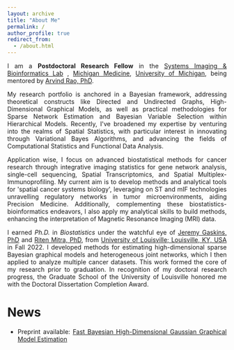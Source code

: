 ```yaml
---
layout: archive
title: "About Me"
permalink: /
author_profile: true
redirect_from: 
  - /about.html
---
```


<span style="text-align: justify"> 

I am a **Postdoctoral Research Fellow**  in the <span style ="color:blue">[Systems Imaging & Bioinformatics Lab](https://sibl.lab.medicine.umich.edu/)</span> ,  <span style = "color:blue">[Michigan Medicine](https://www.uofmhealth.org/)</span>, <span style = "color:blue">[University of Michigan](https://umich.edu/)</span>, being mentored by <span style ="color:blue">[Arvind Rao, PhD](https://sph.umich.edu/faculty-profiles/rao-arvind.html)</span>.

My research portfolio is anchored in a Bayesian framework, addressing theoretical constructs like Directed and Undirected Graphs, High-Dimensional Graphical Models, as well as practical methodologies for Sparse Network Estimation and Bayesian Variable Selection within Hierarchical Models. Recently, I've broadened my expertise by venturing into the realms of Spatial Statistics, with particular interest in innovating through Variational Bayes Algorithms, and advancing the fields of Computational Statistics and Functional Data Analysis.

Application wise, I focus on advanced biostatistical methods for cancer research through integrative imaging statistics for gene network analysis, single-cell sequencing, Spatial Transcriptomics, and Spatial Multiplex-Immunoprofiling. My current aim is to develop methods and analytical tools for 'spatial cancer systems biology', leveraging on ST and mIF technologies unravelling regulatory networks in tumor microenvironments, aiding Precision Medicine. Additionally, complementing these biostatistics-bioinformatics endeavors, I also apply my analytical skills to build methods, enhancing the interpretation of Magnetic Resonance Imaging (MRI) data.

I earned _Ph.D._ in _Biostatistics_ under the watchful eye of <span style ="color:blue">[Jeremy Gaskins, PhD](https://louisville.edu/sphis/directory/jeremy-gaskins-phd)</span> and <span style ="color:blue">[Riten Mitra, PhD](https://louisville.edu/sphis/directory/riten-mitra)</span>, from <span style ="color:blue">[University of Louisville; Louisville, KY, USA](https://louisville.edu/)</span> in Fall 2022. I developed methods for estimating high-dimensional sparse Bayesian graphical models and heterogeneous joint networks, which I then applied to analyze multiple cancer datasets. This work formed the core of my research prior to graduation. In recognition of my doctoral research progress, the Graduate School of the University of Louisville honored me with the Doctoral Dissertation Completion Award.


# News

* Preprint available: <span style ="color:blue"> [Fast Bayesian High-Dimensional Gaussian Graphical Model Estimation](https://arxiv.org/abs/2308.02713) </span>
